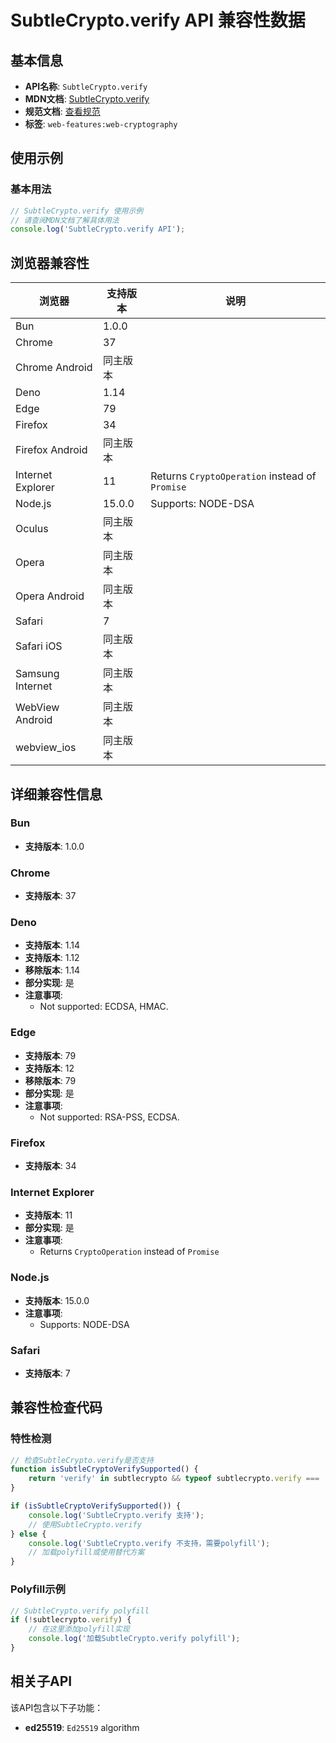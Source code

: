 # SubtleCrypto.verify API 兼容性数据

## 基本信息

- **API名称**: `SubtleCrypto.verify`
- **MDN文档**: [SubtleCrypto.verify](https://developer.mozilla.org/docs/Web/API/SubtleCrypto/verify)
- **规范文档**: [查看规范](https://w3c.github.io/webcrypto/#SubtleCrypto-method-verify)
- **标签**: `web-features:web-cryptography`

## 使用示例

### 基本用法

```javascript
// SubtleCrypto.verify 使用示例
// 请查阅MDN文档了解具体用法
console.log('SubtleCrypto.verify API');
```

## 浏览器兼容性

| 浏览器 | 支持版本 | 说明 |
|--------|----------|------|
| Bun | 1.0.0 |  |
| Chrome | 37 |  |
| Chrome Android | 同主版本 |  |
| Deno | 1.14 |  |
| Edge | 79 |  |
| Firefox | 34 |  |
| Firefox Android | 同主版本 |  |
| Internet Explorer | 11 | Returns `CryptoOperation` instead of `Promise` |
| Node.js | 15.0.0 | Supports: NODE-DSA |
| Oculus | 同主版本 |  |
| Opera | 同主版本 |  |
| Opera Android | 同主版本 |  |
| Safari | 7 |  |
| Safari iOS | 同主版本 |  |
| Samsung Internet | 同主版本 |  |
| WebView Android | 同主版本 |  |
| webview_ios | 同主版本 |  |

## 详细兼容性信息

### Bun

- **支持版本**: 1.0.0

### Chrome

- **支持版本**: 37

### Deno

- **支持版本**: 1.14
- **支持版本**: 1.12
- **移除版本**: 1.14
- **部分实现**: 是
- **注意事项**:
  - Not supported: ECDSA, HMAC.

### Edge

- **支持版本**: 79
- **支持版本**: 12
- **移除版本**: 79
- **部分实现**: 是
- **注意事项**:
  - Not supported: RSA-PSS, ECDSA.

### Firefox

- **支持版本**: 34

### Internet Explorer

- **支持版本**: 11
- **部分实现**: 是
- **注意事项**:
  - Returns `CryptoOperation` instead of `Promise`

### Node.js

- **支持版本**: 15.0.0
- **注意事项**:
  - Supports: NODE-DSA

### Safari

- **支持版本**: 7

## 兼容性检查代码

### 特性检测

```javascript
// 检查SubtleCrypto.verify是否支持
function isSubtleCryptoVerifySupported() {
    return 'verify' in subtlecrypto && typeof subtlecrypto.verify === 'function';
}

if (isSubtleCryptoVerifySupported()) {
    console.log('SubtleCrypto.verify 支持');
    // 使用SubtleCrypto.verify
} else {
    console.log('SubtleCrypto.verify 不支持，需要polyfill');
    // 加载polyfill或使用替代方案
}
```

### Polyfill示例

```javascript
// SubtleCrypto.verify polyfill
if (!subtlecrypto.verify) {
    // 在这里添加polyfill实现
    console.log('加载SubtleCrypto.verify polyfill');
}
```

## 相关子API

该API包含以下子功能：

- **ed25519**: `Ed25519` algorithm

